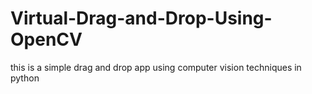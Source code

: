 # Virtual-Drag-and-Drop-Using-OpenCV
this is a simple drag and drop app using computer vision techniques in python
